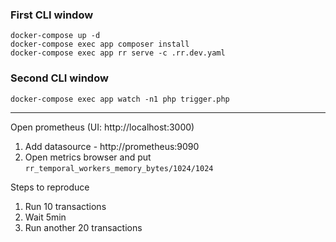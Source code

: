 ### First CLI window

```
docker-compose up -d
docker-compose exec app composer install
docker-compose exec app rr serve -c .rr.dev.yaml
```

### Second CLI window
```
docker-compose exec app watch -n1 php trigger.php
```
-------

Open prometheus (UI: http://localhost:3000)
1. Add datasource - http://prometheus:9090
2. Open metrics browser and put `rr_temporal_workers_memory_bytes/1024/1024`


Steps to reproduce
1. Run 10 transactions
2. Wait 5min
3. Run another 20 transactions
